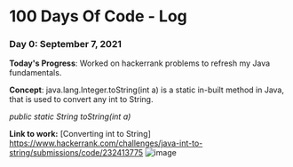 # 100 Days Of Code - Log

### Day 0: September 7, 2021 

**Today's Progress**: Worked on hackerrank problems to refresh my Java fundamentals.

**Concept**: java.lang.Integer.toString(int a) is a static in-built method in Java, that is used to convert any int to String. 

*public static String toString(int a)*

**Link to work:** [Converting int to String] https://www.hackerrank.com/challenges/java-int-to-string/submissions/code/232413775
![image](https://user-images.githubusercontent.com/90242098/132368563-a6cbafe8-ba4a-4449-9dfb-8b4883ce48bd.png)


<!-- ### Day 0: February 30, 2016 (Example 2)
##### (delete me or comment me out)

**Today's Progress**: Fixed CSS, worked on canvas functionality for the app.

**Thoughts**: I really struggled with CSS, but, overall, I feel like I am slowly getting better at it. Canvas is still new for me, but I managed to figure out some basic functionality.

**Link(s) to work**: [Calculator App](http://www.example.com)


### Day 1: June 27, Monday

**Today's Progress**: I've gone through many exercises on FreeCodeCamp.

**Thoughts** I've recently started coding, and it's a great feeling when I finally solve an algorithm challenge after a lot of attempts and hours spent.

**Link(s) to work**
1. [Find the Longest Word in a String](https://www.freecodecamp.com/challenges/find-the-longest-word-in-a-string)
2. [Title Case a Sentence](https://www.freecodecamp.com/challenges/title-case-a-sentence)
 -->
